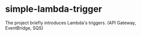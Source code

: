 # simple-lambda-trigger
The project briefly introduces Lambda's triggers. (API Gateway, EventBridge, SQS)
